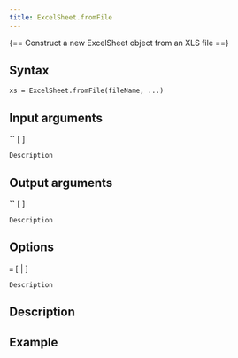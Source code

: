 ```yaml
---
title: ExcelSheet.fromFile
---
```


{== Construct a new ExcelSheet object from an XLS file ==}


## Syntax

    xs = ExcelSheet.fromFile(fileName, ...)


## Input arguments


__``__ [ ]

    Description


## Output arguments


__``__ [ ]

    Description


## Options



__`=`__ [ | ]

    Description


## Description



## Example





